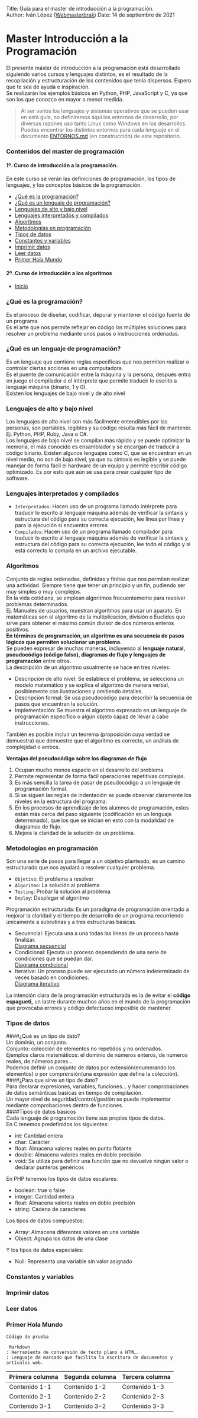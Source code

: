 Title: Guía para el master de introducción a la programación.  
Author: Iván López ([Webmasterbrak](https://www.informaticocoruna.com))
Date: 14 de septiembre de 2021
# Master Introducción a la Programación
El presente máster de introducción a la programación está desarrollado siguiendo varios cursos y lenguajes distintos, es el resultado de la recopilación y estructuración de los contenidos que tenía dispersos. Espero que te sea de ayuda e inspiración.  
Se realizarán los ejemplos básicos en Python, PHP, JavaScript y C, ya que son los que conozco en mayor o menor medida.  
>Al ser varios los lenguajes y sistemas operativos que se pueden usar en está guía, no definiremos áqui los entornos de desarrollo, por diversas razones uso tanto Linux como Windows en los desarrollos.  
Puedes encontrar los distintos entornos para cada lenguaje en el documento [ENTORNOS.md](https://github.com/wbrak/master-intro-programing/blob/main/ENTORNOS.md) (en construcción) de este repositorio.
### Contenidos del master de programación
#### 1º. Curso de introducción a la programación.
En este curso se verán las definiciones de programación, los tipos de lenguajes, y los conceptos básicos de la programación.
- [¿Qué es la programación?](#Qué-es-la-programación)
- [¿Qué es un lenguaje de programación?](#Qué-es-un-lenguaje-de-programación)
- [Lenguajes de alto y bajo nivel](#Lenguajes-de-bajo-y-alto-nivel)
- [Lenguajes interpretados y compilados](#Lenguajes-interpretados-y-compilados)
- [Algoritmos](#Algoritmos)
- [Metodologías en programación](#Metodologías-en-programación)
- [Tipos de datos](#Tipos-de-datos)
- [Constantes y variables](#Constantes-y-variables)
- [Imprimir datos](#Imprimir-datos)
- [Leer datos](#Leer-datos)
- [Primer Hola Mundo](#Primer-Hola-Mundo)
#### 2º. Curso de introducción a los algoritmos
- [Inicio](#Master-Introducción-a-la-Programación)
### ¿Qué es la programación?
Es el proceso de diseñar, codificar, depurar y mantener el código fuente de un programa.  
Es el arte que nos permite reflejar en código las múltiples soluciones para resolver un problema mediante unos pasos o instrucciones ordenadas.
### ¿Qué es un lenguaje de programación?
Es un lenguaje que contiene reglas específicas que nos permiten realizar o controlar ciertas acciones en una computadora.  
Es el puente de comunicación entre la máquina y la persona, después entra en juego el compilador o el intérprete que permite traducir lo escrito a lenguaje máquina (binario, 1 y 0).  
Existen los lenguajes de bajo nivel y de alto nivel
### Lenguajes de alto y bajo nivel
Los lenguajes de alto nivel son más fácilmente entendibles por las personas, son portables, legibles y su código resulta más fácil de mantener. Ej. Python, PHP, Ruby, Java o C#.  
Los lenguajes de bajo nivel se compilan más rápido y se puede optimizar la memoria, el más conocido es ensamblador y se encargan de traducir a código binario.
Existen algunos lenguajes como C, que se encuentran en un nivel medio, no son de bajo nivel, ya que su sintaxis es legible y se puede manejar de forma fácil el hardware de un equipo y permite escribir código optimizado. Es por esto que aún se usa para crear cualquier tipo de software.
### Lenguajes interpretados y compilados
- `Interpretados`: Hacen uso de un programa llamado intérprete para traducir lo escrito al lenguaje máquina además de verificar la sintaxis y estructura del código para su correcta ejecución, lee línea por línea y para la ejecución si encuentra errores.
- `Compilados`: Hacen uso de un programa llamado compilador para traducir lo escrito al lenguaje máquina además de verificar la sintaxis y estructura del código para su correcta ejecución, lee todo el código y si está correcto lo compila en un archivo ejecutable.
### Algoritmos
Conjunto de reglas ordenadas, definidas y finitas que nos permiten realizar una actividad. Siempre tiene que tener un principio y un fin, pudiendo ser muy simples o muy complejos.  
En la vida cotidiana, se emplean algoritmos frecuentemente para resolver problemas determinados.  
Ej. Manuales de usuarios, muestran algoritmos para usar un aparato. En matemáticas son el algoritmo de la multiplicación, división o Euclides que sirve para obtener el máximo común divisor de dos números enteros positivos.  
**En términos de programación, un algoritmo es una secuencia de pasos lógicos que permiten solucionar un problema.**  
Se pueden expresar de muchas maneras, incluyendo al **lenguaje natural, pseudocódigo (código falso), diagramas de flujo y lenguajes de programación** entre otros.  
La descripción de un algoritmo usualmente se hace en tres niveles:
- Descripción de alto nivel: Se establece el problema, se selecciona un modelo matemático y se explica el algoritmo de manera verbal, posiblemente con ilustraciones y omitiendo detalles.  
- Descripción formal: Se usa pseudocódigo para describir la secuencia de pasos que encuentran la solución.  
- Implementación: Se muestra el algoritmo expresado en un lenguaje de programación específico o algún objeto capaz de llevar a cabo instrucciones.

También es posible incluir un teorema (proposición cuya verdad se demuestra) que demuestre que el algoritmo es correcto, un análisis de complejidad o ambos.  

**Ventajas del pseudocódigo sobre los diagramas de flujo**  
1. Ocupan mucho menos espacio en el desarrollo del problema.
2. Permite representar de forma fácil operaciones repetitivas complejas.
3. Es más sencilla la tarea de pasar de pseudocódigo a un lenguaje de programación formal.
4. Si se siguen las reglas de indentación se puede observar claramente los niveles en la estructura del programa.
5. En los procesos de aprendizaje de los alumnos de programación, estos están más cerca del paso siguiente (codificación en un lenguaje determinado), que los que se inician en esto con la modalidad de diagramas de flujo.
6. Mejora la claridad de la solución de un problema.
### Metodologías en programación
Son una serie de pasos para llegar a un objetivo planteado, es un camino estructurado que nos ayudará a resolver cualquier problema.
- `Objetivo`: El problema a resolver
- `Algoritmo`: La solución al problema
- `Testing`: Probar la solución al problema
- `Deploy`: Desplegar el algoritmo

Programación estructurada: Es un paradigma de programación orientado a mejorar la claridad y el tiempo de desarrollo de un programa recurriendo únicamente a subrutinas y a tres estructuras básicas.
- Secuencial: Ejecuta una a una todas las líneas de un proceso hasta finalizar.  
[Diagrama secuencial](/diagramas/Secuencial.png "Diagrama secuencial")  
- Condicional: Ejecuta un proceso dependiendo de una serie de condiciones que se puedan dar.  
[Diagrama condicional](/diagramas/Condicional.png "Diagrama condicional")
- Iterativa: Un proceso puede ser ejecutado un número indeterminado de veces basado en condiciones.  
[Diagrama iterativo](/diagramas/Iterativa.png "Diagrama iterativo")

La intención clara de la programación estructurada es la de evitar el **código espagueti,** un lastre durante muchos años en el mundo de la programación que provocaba errores y código defectuoso imposible de mantener.
### Tipos de datos
####¿Qué es un tipo de dato?  
Un dominio, un conjunto.  
Conjunto: colección de elementos no repetidos y no ordenados.  
Ejemplos claros matemáticos: el dominio de números enteros, de números reales, de números pares...  
Podemos definir un conjunto de datos por extensión(enumerando los elementos) o por comprensión(una expresión que defina la colección).  
####¿Para que sirve un tipo de dato?  
Para declarar expresiones, variables, funciones... y hacer comprobaciones de datos semánticas básicas en tiempo de compilación.  
Un mayor nivel de seguridad/control/gestión se puede implementar mediante comprobaciones dentro de funciones.  
####Tipos de datos básicos  
Cada lenguaje de programación tiene sus propios tipos de datos.  
En C tenemos predefinidos los siguientes:
- int: Cantidad entera
- char: Carácter
- float: Almacena valores reales en punto flotante
- double: Almacena valores reales en doble precisión
- void: Se utiliza para definir una función que no devuelve ningún valor o declarar punteros genéricos  

En PHP tenemos los tipos de datos escalares:
- boolean: true o false
- integer: Cantidad entera
- float: Almacena valores reales en doble precisión
- string: Cadena de caracteres  

Los tipos de datos compuestos:
- Array: Almacena diferentes valores en una variable
- Object: Agrupa los datos de una clase  

Y los tipos de datos especiales:
- Null: Representa una variable sin valor asignado
### Constantes y variables

### Imprimir datos

### Leer datos

### Primer Hola Mundo
~~~~
Código de prueba
~~~~

~~~~
 Markdown
: Herramienta de conversión de texto plano a HTML.
: Lenguaje de marcado que facilita la escritura de documentos y artículos web.
~~~~
| Primera columna | Segunda columna | Tercera columna |
| -- | -- | -- |
| Contenido 1-1 | Contenido 1-2 | Contenido 1-3 |
| Contenido 2-1 | Contenido 2-2 | Contenido 2-3 |
| Contenido 3-1 | Contenido 3-2 | Contenido 3-3 |
